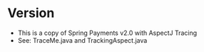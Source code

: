 # Version

* This is a copy of Spring Payments v2.0 with AspectJ Tracing
* See:  TraceMe.java and TrackingAspect.java